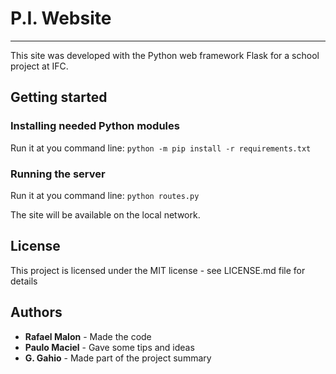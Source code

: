 # P.I. Website
---
This site was developed with the Python web framework Flask for a school project at IFC.

## Getting started
### Installing needed Python modules
Run it at you command line:
`python -m pip install -r requirements.txt`
### Running the server
Run it at you command line:
`python routes.py`

The site will be available on the local network.

## License
This project is licensed under the MIT license - see LICENSE.md file for details

## Authors
- **Rafael Malon** - Made the code
- **Paulo Maciel** - Gave some tips and ideas
- **G. Gahio** - Made part of the project summary
